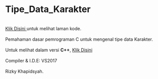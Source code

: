 # Tipe_Data_Karakter 
<br>
<a href="https://github.com/RizkyKhapidsyah/Tipe_Data_Karakter-C/blob/master/TipeDataKarakter/Source.c"> Klik Disini </a> untuk melihat laman kode. </br>
<br>
Pemahaman dasar pemrograman C untuk mengenal tipe data Karakter. </br>
<br>
Untuk melihat dalam versi <b>C++</b>, <a href="https://github.com/RizkyKhapidsyah/Tipe_Data_Karakter-CPP/blob/master/TipeDataKarakter/Source.cpp"> Klik Disini </a></br>
<br>
Compiler & I.D.E: VS2017 
</br><br>
Rizky Khapidsyah.
</br>
